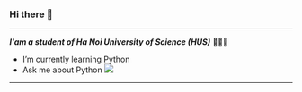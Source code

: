### Hi there 👋
---
***I'am a student of Ha Noi University of Science (HUS)*** 👩🏻‍🎓
* I’m currently learning Python
* Ask me about Python
![](202.PNG)
---


